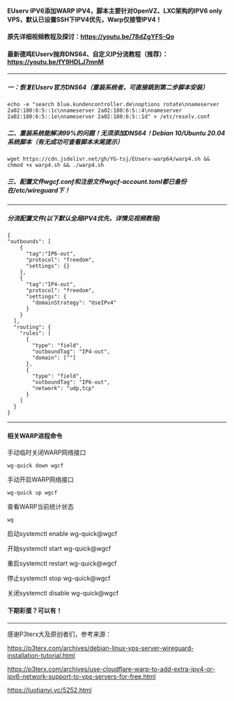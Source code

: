 
#### EUserv IPV6添加WARP IPV4，脚本主要针对OpenVZ、LXC架构的IPV6 only VPS，默认已设置SSH下IPV4优先，Warp仅接管IPV4！

#### 原先详细视频教程及探讨：https://youtu.be/78dZgYFS-Qo

#### 最新德鸡EUserv抛弃DNS64、自定义IP分流教程（推荐）：https://youtu.be/fY9HDLJ7mnM

-------------------------------------------------------------------------------------------------------

##### 一：恢复EUserv官方DNS64（重装系统者，可直接跳到第二步脚本安装）
```
echo -e "search blue.kundencontroller.de\noptions rotate\nnameserver 2a02:180:6:5::1c\nnameserver 2a02:180:6:5::4\nnameserver 2a02:180:6:5::1e\nnameserver 2a02:180:6:5::1d" > /etc/resolv.conf
```

##### 二、重装系统能解决99%的问题！无须添加DNS64！Debian 10/Ubuntu 20.04系统脚本（有无成功可查看脚本末尾提示）
```
wget https://cdn.jsdelivr.net/gh/YG-tsj/EUserv-warp64/warp4.sh && chmod +x warp4.sh && ./warp4.sh
```

##### 三、配置文件wgcf.conf和注册文件wgcf-account.toml都已备份在/etc/wireguard下！

------------------------------------------------------------------------------------------------------------- 
##### 分流配置文件(以下默认全局IPV4优先，详情见视频教程)
```
{ 
"outbounds": [
    {
      "tag":"IP6-out",
      "protocol": "freedom",
      "settings": {}
    },
    {
      "tag":"IP4-out",
      "protocol": "freedom",
      "settings": {
        "domainStrategy": "UseIPv4" 
      }
    }
  ],
  "routing": {
    "rules": [
      {
        "type": "field",
        "outboundTag": "IP4-out",
        "domain": [""] 
      },
      {
        "type": "field",
        "outboundTag": "IP6-out",
        "network": "udp,tcp" 
      }
    ]
  }
}
``` 

 ---------------------------------------------------------------------------------------------------------

#### 相关WARP进程命令

手动临时关闭WARP网络接口
```
wg-quick down wgcf
```
手动开启WARP网络接口 
```
wg-quick up wgcf
```

查看WARP当前统计状态
```
wg
```

启动systemctl enable wg-quick@wgcf

开始systemctl start wg-quick@wgcf

重启systemctl restart wg-quick@wgcf

停止systemctl stop wg-quick@wgcf

关闭systemctl disable wg-quick@wgcf

#### 下期彩蛋？可以有！

---------------------------------------------------------------------------------------------------------------------

感谢P3terx大及原创者们，参考来源：
 
https://p3terx.com/archives/debian-linux-vps-server-wireguard-installation-tutorial.html

https://p3terx.com/archives/use-cloudflare-warp-to-add-extra-ipv4-or-ipv6-network-support-to-vps-servers-for-free.html

https://luotianyi.vc/5252.html
